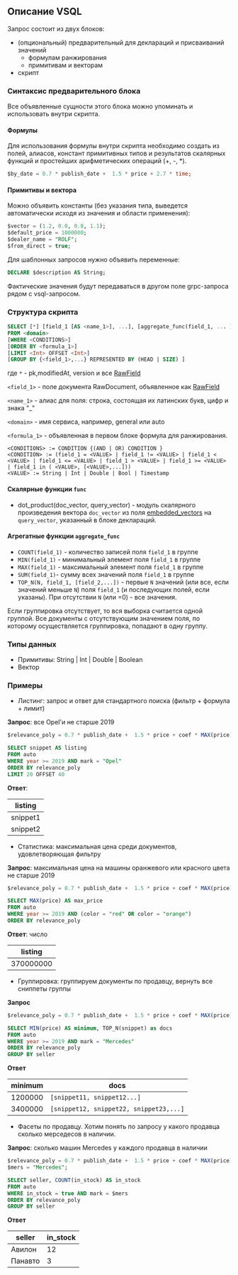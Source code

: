 ## Описание VSQL

Запрос состоит из двух блоков:
- (опциональный) предварительный для деклараций и присваиваний значений
  - формулам ранжирования
  - примитивам и векторам
- скрипт

### Синтаксис предварительного блока

Все объявленные сущности этого блока можно упоминать и использовать внутри скрипта.

#### Формулы

Для использования формулы внутри скрипта необходимо создать из полей, алиасов, 
констант примитивных типов и результатов скалярных функций и простейших арифметических операций (+, -, *).

```sql
$by_date = 0.7 * publish_date +  1.5 * price + 2.7 * time;
```

#### Примитивы и вектора

Можно объявить константы (без указания типа, выведется автоматически исходя из значения и области применения):
```sql
$vector = (1.2, 0.0, 0.8, 1.1);
$default_price = 1000000;
$dealer_name = "ROLF";
$from_direct = true;
```
Для шаблонных запросов нужно объявить переменные:
```sql
DECLARE $description AS String;
```
Фактические значения будут передаваться в другом поле grpc-запроса рядом с vsql-запросом.

### Структура скрипта
```sql
SELECT [*] [field_1 [AS <name_1>], ...], [aggregate_func(field_1, ... ), ...],  [func(field_1, ... ), ...]
FROM <domain>
[WHERE <CONDITIONS>]
[ORDER BY <formula_1>]
[LIMIT <Int> OFFSET <Int>] 
[GROUP BY {<field_1>,...} REPRESENTED BY (HEAD | SIZE) ]
```
где
`*` - pk,modifiedAt, version и все [RawField](https://github.com/YandexClassifieds/schema-registry/blob/c2c82a9a4168427a3f655ae424fcc7c1ccb81887/proto/vertis/vasgen/document.proto#L58)

`<field_1>` - поле документа RawDocument, объявленное как [RawField](https://github.com/YandexClassifieds/schema-registry/blob/c2c82a9a4168427a3f655ae424fcc7c1ccb81887/proto/vertis/vasgen/document.proto#L58)

`<name_1>` - алиас для поля: строка, состоящая их латинских букв, цифр и знака "_"

`<domain>` - имя сервиса, например, general или auto

`<formula_1>` - объявленная в первом блоке формула для ранжирования.

```
<CONDITIONS> := CONDITION {(AND | OR) CONDITION }
<CONDITION> := (field_1 = <VALUE> | field_1 != <VALUE> | field_1 < <VALUE> | field_1 <= <VALUE> | field_1 > <VALUE> | field_1 >= <VALUE> | field_1 in ( <VALUE>, [<VALUE>,...])) 
<VALUE> := String | Int | Double | Bool | Timestamp
```

#### Скалярные функции `func`

- dot_product(doc_vector, query_vector) - модуль скалярного произведения вектора `doc_vector` из поля [embedded_vectors](https://github.com/YandexClassifieds/schema-registry/blob/c2c82a9a4168427a3f655ae424fcc7c1ccb81887/proto/vertis/vasgen/document.proto#L64)
на `query_vector`, указанный в блоке деклараций. 

#### Агрегатные функции `aggregate_func`

- `COUNT(field_1)` - количество записей поля `field_1` в группе
- `MIN(field_1)` - минимальный элемент поля `field_1` в группе
- `MAX(field_1)` - максимальный элемент поля `field_1` в группе
- `SUM(field_1)`- сумму всех значений поля `field_1` в группе
- `TOP_N(N, field_1, [field_2,...])` - первые `N` значений (или все, если значений меньше `N`) поля `field_1` (и последующих полей, если указаны). При отсутствии `N` (или =0) - все значения.

Если группировка отсутствует, то вся выборка считается одной группой. 
Все документы с отсутствующим значением поля, по которому осуществляется группировка, попадают в одну группу. 

### Типы данных

- Примитивы: String  | Int | Double | Boolean
- Вектор

### Примеры

- Листинг: запрос и ответ для стандартного поиска (фильтр + формула + лимит)

**Запрос**: все Opel'и не старше 2019
```sql
$relevance_poly = 0.7 * publish_date +  1.5 * price + coef * MAX(price);

SELECT snippet AS listing
FROM auto
WHERE year >= 2019 AND mark = "Opel"
ORDER BY relevance_poly
LIMIT 20 OFFSET 40
```
**Ответ**: 

| listing|
|--------|
|snippet1 |
|snippet2|

- Статистика: максимальная цена среди документов, удовлетворяющая фильтру

**Запрос**: максимальная цена на машины оранжевого или красного цвета не старше 2019
```sql
$relevance_poly = 0.7 * publish_date +  1.5 * price + coef * MAX(price);

SELECT MAX(price) AS max_price
FROM auto
WHERE year >= 2019 AND (color = "red" OR color = "orange")
ORDER BY relevance_poly
```
**Ответ**: число

| listing    |
|------------|
|  370000000 |

- Группировка: группируем документы по продавцу, вернуть все сниппеты группы
  
**Запрос**
```sql
$relevance_poly = 0.7 * publish_date +  1.5 * price + coef * MAX(price);

SELECT MIN(price) AS minimum, TOP_N(snippet) as docs
FROM auto
WHERE year >= 2019 AND mark = "Mercedes"
ORDER BY relevance_poly
GROUP BY seller 
```
**Ответ**

| minimum| docs|
|--------|----|
|1200000|```[snippet11, snippet12...]``` |
|3400000|```[snippet12, snippet22, snippet23,...]``` |


- Фасеты по продавцу.
Хотим понять по запросу у какого продавца сколько мерседесов в наличии.

**Запрос**: сколько машин Mercedes у каждого продавца в наличии
```sql
$relevance_poly = 0.7 * publish_date +  1.5 * price + coef * MAX(price);
$mers = "Mercedes";

SELECT seller, COUNT(in_stock) AS in_stock
FROM auto
WHERE in_stock = true AND mark = $mers
ORDER BY relevance_poly
GROUP BY seller
```
**Ответ**

| seller| in_stock|
|--------|--------|
|Авилон  |   12   |
|Панавто |   3    |
